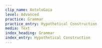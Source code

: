 ```yaml
---
clip_name: AntoloGaia
level: Advanced
practice: Grammar
practice_entry: Hypothetical Construction
media: Text
index_heading: Grammar
index_entry: Hypothetical Construction
---
```

